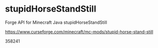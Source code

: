 # stupidHorseStandStill
Forge API for Minecraft Java stupidHorseStandStill


https://www.curseforge.com/minecraft/mc-mods/stupid-horse-stand-still

358241